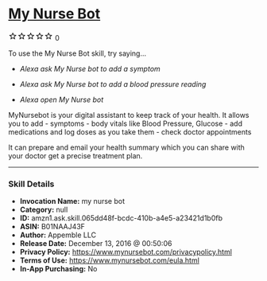 # [My Nurse Bot](http://alexa.amazon.com/#skills/amzn1.ask.skill.065dd48f-bcdc-410b-a4e5-a23421d1b0fb)
![0 stars](../../images/ic_star_border_black_18dp_1x.png)![0 stars](../../images/ic_star_border_black_18dp_1x.png)![0 stars](../../images/ic_star_border_black_18dp_1x.png)![0 stars](../../images/ic_star_border_black_18dp_1x.png)![0 stars](../../images/ic_star_border_black_18dp_1x.png) 0

To use the My Nurse Bot skill, try saying...

* *Alexa ask My Nurse bot to add a symptom*

* *Alexa ask My Nurse bot to add a blood pressure reading*

* *Alexa open My Nurse bot*

MyNursebot is your digital assistant to keep track of your health. It allows you to add 
    - symptoms 
    - body vitals like Blood Pressure, Glucose
    - add medications and log doses as you take them
    - check doctor appointments

It can prepare and email your health summary which you can share with your doctor get a precise treatment plan.

***

### Skill Details

* **Invocation Name:** my nurse bot
* **Category:** null
* **ID:** amzn1.ask.skill.065dd48f-bcdc-410b-a4e5-a23421d1b0fb
* **ASIN:** B01NAAJ43F
* **Author:** Appemble LLC
* **Release Date:** December 13, 2016 @ 00:50:06
* **Privacy Policy:** https://www.mynursebot.com/privacypolicy.html
* **Terms of Use:** https://www.mynursebot.com/eula.html
* **In-App Purchasing:** No
